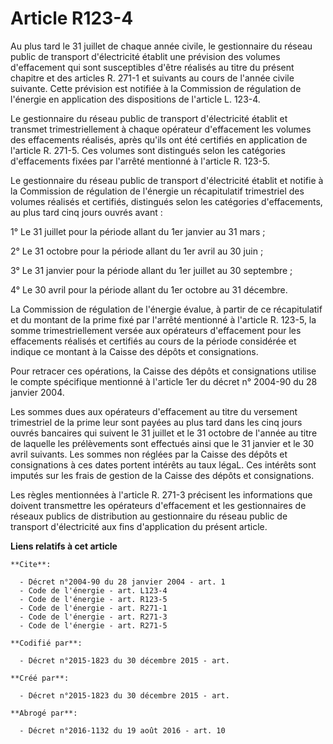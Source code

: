 # Article R123-4

Au plus tard le 31 juillet de chaque année civile, le gestionnaire du réseau public de transport d'électricité établit une
prévision des volumes d'effacement qui sont susceptibles d'être réalisés au titre du présent chapitre et des articles R.
271-1 et suivants au cours de l'année civile suivante. Cette prévision est notifiée à la Commission de régulation de
l'énergie en application des dispositions de l'article L. 123-4. 

Le gestionnaire du réseau public de transport d'électricité établit et transmet trimestriellement à chaque opérateur
d'effacement les volumes des effacements réalisés, après qu'ils ont été certifiés en application de l'article R. 271-5. Ces
volumes sont distingués selon les catégories d'effacements fixées par l'arrêté mentionné à l'article R. 123-5. 

Le gestionnaire du réseau public de transport d'électricité établit et notifie à la Commission de régulation de l'énergie un
récapitulatif trimestriel des volumes réalisés et certifiés, distingués selon les catégories d'effacements, au plus tard cinq
jours ouvrés avant : 

1° Le 31 juillet pour la période allant du 1er janvier au 31 mars ; 

2° Le 31 octobre pour la période allant du 1er avril au 30 juin ; 

3° Le 31 janvier pour la période allant du 1er juillet au 30 septembre ; 

4° Le 30 avril pour la période allant du 1er octobre au 31 décembre. 

La Commission de régulation de l'énergie évalue, à partir de ce récapitulatif et du montant de la prime fixé par l'arrêté
mentionné à l'article R. 123-5, la somme trimestriellement versée aux opérateurs d'effacement pour les effacements réalisés
et certifiés au cours de la période considérée et indique ce montant à la Caisse des dépôts et consignations. 

Pour retracer ces opérations, la Caisse des dépôts et consignations utilise le compte spécifique mentionné à l'article 1er du
décret n° 2004-90 du 28 janvier 2004. 

Les sommes dues aux opérateurs d'effacement au titre du versement trimestriel de la prime leur sont payées au plus tard dans
les cinq jours ouvrés bancaires qui suivent le 31 juillet et le 31 octobre de l'année au titre de laquelle les prélèvements
sont effectués ainsi que le 31 janvier et le 30 avril suivants. Les sommes non réglées par la Caisse des dépôts et
consignations à ces dates portent intérêts au taux légaL. Ces intérêts sont imputés sur les frais de gestion de la Caisse des
dépôts et consignations. 

Les règles mentionnées à l'article R. 271-3 précisent les informations que doivent transmettre les opérateurs d'effacement et
les gestionnaires de réseaux publics de distribution au gestionnaire du réseau public de transport d'électricité aux fins
d'application du présent article.

**Liens relatifs à cet article**

	**Cite**:

	  - Décret n°2004-90 du 28 janvier 2004 - art. 1
	  - Code de l'énergie - art. L123-4
	  - Code de l'énergie - art. R123-5
	  - Code de l'énergie - art. R271-1
	  - Code de l'énergie - art. R271-3
	  - Code de l'énergie - art. R271-5

	**Codifié par**:

	  - Décret n°2015-1823 du 30 décembre 2015 - art.

	**Créé par**:

	  - Décret n°2015-1823 du 30 décembre 2015 - art.

	**Abrogé par**:

	  - Décret n°2016-1132 du 19 août 2016 - art. 10
